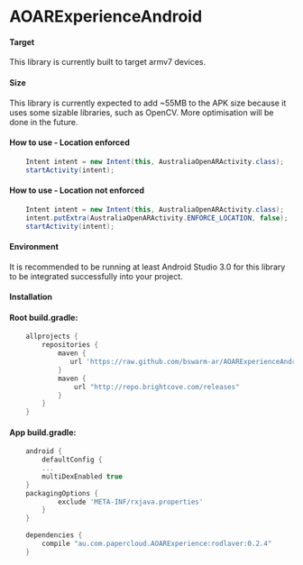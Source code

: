 # AOARExperienceAndroid
#### Target
This library is currently built to target armv7 devices.
#### Size
This library is currently expected to add ~55MB to the APK size because it uses some sizable libraries, such as OpenCV. More optimisation will be done in the future.

#### How to use - Location enforced
```java
    Intent intent = new Intent(this, AustraliaOpenARActivity.class);
    startActivity(intent);
```
#### How to use - Location not enforced
```java
    Intent intent = new Intent(this, AustraliaOpenARActivity.class);
    intent.putExtra(AustraliaOpenARActivity.ENFORCE_LOCATION, false);
    startActivity(intent);
```

#### Environment
It is recommended to be running at least Android Studio 3.0 for this library to be integrated successfully into your project.

#### Installation 
#### Root build.gradle:
```groovy
    allprojects {
        repositories {
            maven {
               url 'https://raw.github.com/bswarm-ar/AOARExperienceAndroid/master/releases/'
            }
            maven {
                url "http://repo.brightcove.com/releases"
            }
        }
    }
```
#### App build.gradle:
```groovy
    android {
    	defaultConfig {
	    ...
	    multiDexEnabled true
	}
	packagingOptions {
            exclude 'META-INF/rxjava.properties'
        }
    }
	
    dependencies {
        compile "au.com.papercloud.AOARExperience:rodlaver:0.2.4"
    }
```
